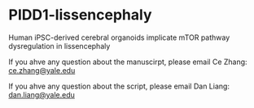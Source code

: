 # PIDD1-lissencephaly

Human iPSC-derived cerebral organoids implicate mTOR pathway dysregulation in lissencephaly

If you ahve any question about the manuscirpt, please email Ce Zhang: ce.zhang@yale.edu

If you ahve any question about the script, please email Dan Liang: dan.liang@yale.edu

